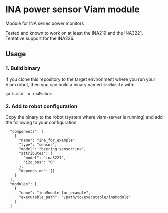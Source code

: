 # INA power sensor Viam module
Module for INA series power monitors

Tested and known to work on at least the INA219 and the INA3221. Tentative support for the INA226.

## Usage

### 1. Build binary

If you clone this repository to the target environment where you run your Viam robot, then you can build a binary named `inaModule` with:

```
go build -o inaModule
```

### 2. Add to robot configuration

Copy the binary to the robot (system where viam-server is running) and add the following to your configuration:

```
  "components": [
    {
      "name": "ina_for_example",
      "type": "sensor",
      "model": "beering:sensor:ina",
      "attributes": {
        "model": "ina3221",
        "i2c_bus": "0"
      },
      "depends_on": []
    }
  ],
  "modules": [
    {
      "name": "inaModule_for_example",
      "executable_path": "/path/to/executable/inaModule"
    }
  ]
```

